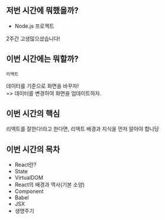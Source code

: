 ## 저번 시간에 뭐했을까?

- Node.js 프로젝트

2주간 고생많으셨습니다!

## 이번 시간에는 뭐할까?

`리액트`

데이터를 기준으로 화면을 바꾸자!  
=> 데이터를 변경하여 화면을 업데이트하자.  

## 이번 시간의 핵심

리액트를 잘한다!라고 한다면, 리액트 배경과 지식을 먼저 알아야 합니당  

## 이번 시간의 목차

- React란?
- State
- VirtualDOM
- React의 배경과 역사(기본 소양)
- Component
- Babel
- JSX
- 생명주기
